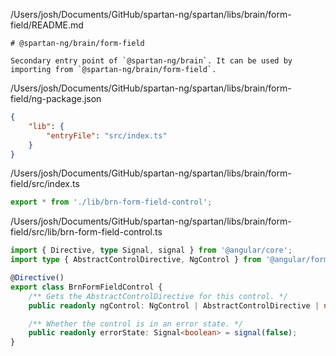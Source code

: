 /Users/josh/Documents/GitHub/spartan-ng/spartan/libs/brain/form-field/README.md
```
# @spartan-ng/brain/form-field

Secondary entry point of `@spartan-ng/brain`. It can be used by importing from `@spartan-ng/brain/form-field`.

```
/Users/josh/Documents/GitHub/spartan-ng/spartan/libs/brain/form-field/ng-package.json
```json
{
	"lib": {
		"entryFile": "src/index.ts"
	}
}

```
/Users/josh/Documents/GitHub/spartan-ng/spartan/libs/brain/form-field/src/index.ts
```typescript
export * from './lib/brn-form-field-control';

```
/Users/josh/Documents/GitHub/spartan-ng/spartan/libs/brain/form-field/src/lib/brn-form-field-control.ts
```typescript
import { Directive, type Signal, signal } from '@angular/core';
import type { AbstractControlDirective, NgControl } from '@angular/forms';

@Directive()
export class BrnFormFieldControl {
	/** Gets the AbstractControlDirective for this control. */
	public readonly ngControl: NgControl | AbstractControlDirective | null = null;

	/** Whether the control is in an error state. */
	public readonly errorState: Signal<boolean> = signal(false);
}

```
